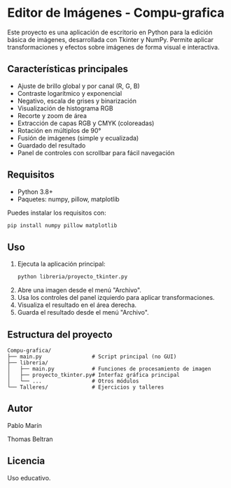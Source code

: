 # Editor de Imágenes - Compu-grafica

Este proyecto es una aplicación de escritorio en Python para la edición básica de imágenes, desarrollada con Tkinter y NumPy. Permite aplicar transformaciones y efectos sobre imágenes de forma visual e interactiva.

## Características principales
- Ajuste de brillo global y por canal (R, G, B)
- Contraste logarítmico y exponencial
- Negativo, escala de grises y binarización
- Visualización de histograma RGB
- Recorte y zoom de área
- Extracción de capas RGB y CMYK (coloreadas)
- Rotación en múltiplos de 90°
- Fusión de imágenes (simple y ecualizada)
- Guardado del resultado
- Panel de controles con scrollbar para fácil navegación

## Requisitos
- Python 3.8+
- Paquetes: numpy, pillow, matplotlib

Puedes instalar los requisitos con:
```bash
pip install numpy pillow matplotlib
```

## Uso
1. Ejecuta la aplicación principal:
   ```bash
   python libreria/proyecto_tkinter.py
   ```
2. Abre una imagen desde el menú "Archivo".
3. Usa los controles del panel izquierdo para aplicar transformaciones.
4. Visualiza el resultado en el área derecha.
5. Guarda el resultado desde el menú "Archivo".

## Estructura del proyecto
```
Compu-grafica/
├── main.py                # Script principal (no GUI)
├── libreria/
│   ├── main.py            # Funciones de procesamiento de imagen
│   ├── proyecto_tkinter.py# Interfaz gráfica principal
│   └── ...                # Otros módulos
└── Talleres/              # Ejercicios y talleres
```

## Autor
Pablo Marín

Thomas Beltran

## Licencia
Uso educativo.
